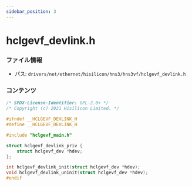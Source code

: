 ```yaml
---
sidebar_position: 3
---
```

# hclgevf_devlink.h

### ファイル情報

- パス: `drivers/net/ethernet/hisilicon/hns3/hns3vf/hclgevf_devlink.h`

### コンテンツ

```h
/* SPDX-License-Identifier: GPL-2.0+ */
/* Copyright (c) 2021 Hisilicon Limited. */

#ifndef __HCLGEVF_DEVLINK_H
#define __HCLGEVF_DEVLINK_H

#include "hclgevf_main.h"

struct hclgevf_devlink_priv {
	struct hclgevf_dev *hdev;
};

int hclgevf_devlink_init(struct hclgevf_dev *hdev);
void hclgevf_devlink_uninit(struct hclgevf_dev *hdev);
#endif

```
